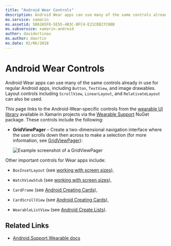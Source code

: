 ```yaml
---
title: "Android Wear Controls"
description: Android Wear apps can use many of the same controls already in use for regular Android apps. Learn which controls and layout controls are supported.
ms.service: xamarin
ms.assetid: 5B62A5F8-5E55-4B3C-BFC4-E21CDB27C08B
ms.subservice: xamarin-android
author: davidortinau
ms.author: daortin
ms.date: 02/06/2018
---
```


# Android Wear Controls

Android Wear apps can use many of the same controls already in use for
regular Android apps, including `Button`, `TextView`, and image
drawables. Layout controls including `ScrollView`, `LinearLayout`, and
`RelativateLayout` can also be used.

This page links to the Android-Wear-specific controls from the 
[wearable UI library](https://developer.android.com/training/wearables/apps/layouts.html#UiLibrary) 
available in Xamarin projects via the 
[Wearable Support](https://www.nuget.org/packages/Xamarin.Android.Wear/) 
NuGet package. These controls include the following:

- **GridViewPager** &ndash; Create a two-dimensional navigation
    interface where the user scrolls down then across to make a
    selection (for more information, see
    [GridViewPager](~/android/wear/user-interface/controls/gridviewpager.md)):

    ![Example screenshot of a GridViewPager](images/gridviewpager.png)

Other important controls for Wear apps include:

- `BoxInsetLayout` (see [working with screen sizes](~/android/wear/screen-sizes.md)),

- `WatchViewStub` (see [working with screen sizes](~/android/wear/screen-sizes.md)),

- `CardFrame` (see [Android Creating Cards](https://developer.android.com/training/wearables/ui/cards.html)),

- `CardScrollView` (see [Android Creating Cards](https://developer.android.com/training/wearables/ui/cards.html)),

- `WearableListView` (see [Android Create Lists](https://developer.android.com/training/wearables/ui/lists.html)).

## Related Links

- [Android.Support.Wearable docs](https://developer.android.com/reference/android/support/wearable/view/package-summary.html)
